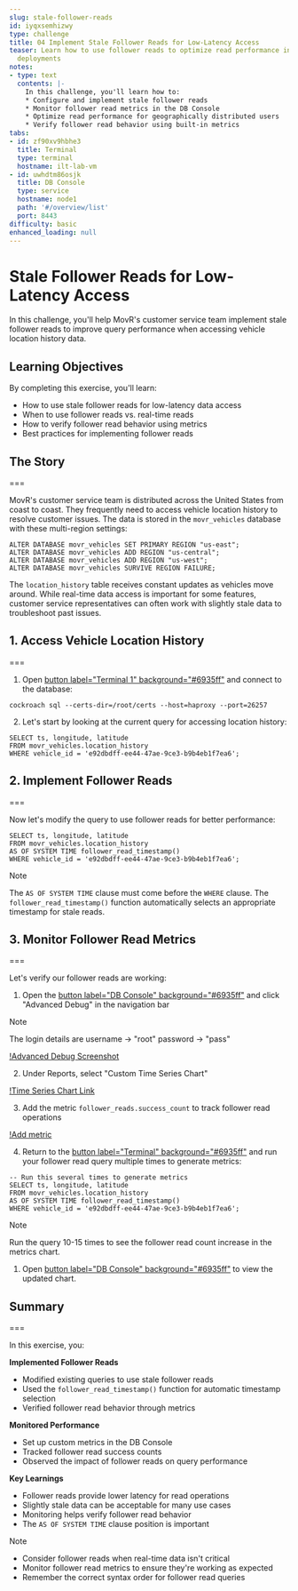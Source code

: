 ```yaml
---
slug: stale-follower-reads
id: iyqxsemhizwy
type: challenge
title: 04 Implement Stale Follower Reads for Low-Latency Access
teaser: Learn how to use follower reads to optimize read performance in multi-region
  deployments
notes:
- type: text
  contents: |-
    In this challenge, you'll learn how to:
    * Configure and implement stale follower reads
    * Monitor follower read metrics in the DB Console
    * Optimize read performance for geographically distributed users
    * Verify follower read behavior using built-in metrics
tabs:
- id: zf90xv9hbhe3
  title: Terminal
  type: terminal
  hostname: ilt-lab-vm
- id: uwhdtm86osjk
  title: DB Console
  type: service
  hostname: node1
  path: '#/overview/list'
  port: 8443
difficulty: basic
enhanced_loading: null
---
```


# Stale Follower Reads for Low-Latency Access

In this challenge, you'll help MovR's customer service team implement stale follower reads to improve query performance when accessing vehicle location history data.

## Learning Objectives

By completing this exercise, you'll learn:
- How to use stale follower reads for low-latency data access
- When to use follower reads vs. real-time reads
- How to verify follower read behavior using metrics
- Best practices for implementing follower reads

## The Story
===

MovR's customer service team is distributed across the United States from coast to coast. They frequently need to access vehicle location history to resolve customer issues. The data is stored in the `movr_vehicles` database with these multi-region settings:

```sql,nocopy
ALTER DATABASE movr_vehicles SET PRIMARY REGION "us-east";
ALTER DATABASE movr_vehicles ADD REGION "us-central";
ALTER DATABASE movr_vehicles ADD REGION "us-west";
ALTER DATABASE movr_vehicles SURVIVE REGION FAILURE;
```

The `location_history` table receives constant updates as vehicles move around. While real-time data access is important for some features, customer service representatives can often work with slightly stale data to troubleshoot past issues.

## 1. Access Vehicle Location History
===
1. Open [button label="Terminal 1" background="#6935ff"](tab-0) and connect to the database:
```bash,run
cockroach sql --certs-dir=/root/certs --host=haproxy --port=26257
```

2. Let's start by looking at the current query for accessing location history:

```sql,run
SELECT ts, longitude, latitude
FROM movr_vehicles.location_history
WHERE vehicle_id = 'e92dbdff-ee44-47ae-9ce3-b9b4eb1f7ea6';
```

## 2. Implement Follower Reads
===

Now let's modify the query to use follower reads for better performance:

```sql,run
SELECT ts, longitude, latitude
FROM movr_vehicles.location_history
AS OF SYSTEM TIME follower_read_timestamp()
WHERE vehicle_id = 'e92dbdff-ee44-47ae-9ce3-b9b4eb1f7ea6';
```

> [!NOTE]
> The `AS OF SYSTEM TIME` clause must come before the `WHERE` clause. The `follower_read_timestamp()` function automatically selects an appropriate timestamp for stale reads.

## 3. Monitor Follower Read Metrics
===

Let's verify our follower reads are working:

1. Open the [button label="DB Console" background="#6935ff"](tab-1) and click "Advanced Debug" in the navigation bar

> [!NOTE]
> The login details are username -> "root" password -> "pass"

[!Advanced Debug Screenshot](../assets/02-create-multi-region-db/advanced-debug.png)

2. Under Reports, select "Custom Time Series Chart"

[!Time Series Chart Link](../assets/02-create-multi-region-db/custom-chart.png)

3. Add the metric `follower_reads.success_count` to track follower read operations

[!Add metric](../assets/02-create-multi-region-db/add-metric.png)

4. Return to the [button label="Terminal" background="#6935ff"](tab-0) and run your follower read query multiple times to generate metrics:

```sql,run
-- Run this several times to generate metrics
SELECT ts, longitude, latitude
FROM movr_vehicles.location_history
AS OF SYSTEM TIME follower_read_timestamp()
WHERE vehicle_id = 'e92dbdff-ee44-47ae-9ce3-b9b4eb1f7ea6';
```

> [!NOTE]
> Run the query 10-15 times to see the follower read count increase in the metrics chart.

1. Open [button label="DB Console" background="#6935ff"](tab-1) to view the updated chart.

## Summary
===

In this exercise, you:

**Implemented Follower Reads**
- Modified existing queries to use stale follower reads
- Used the `follower_read_timestamp()` function for automatic timestamp selection
- Verified follower read behavior through metrics

**Monitored Performance**
- Set up custom metrics in the DB Console
- Tracked follower read success counts
- Observed the impact of follower reads on query performance

**Key Learnings**
- Follower reads provide lower latency for read operations
- Slightly stale data can be acceptable for many use cases
- Monitoring helps verify follower read behavior
- The `AS OF SYSTEM TIME` clause position is important

> [!NOTE]
> - Consider follower reads when real-time data isn't critical
> - Monitor follower read metrics to ensure they're working as expected
> - Remember the correct syntax order for follower read queries
